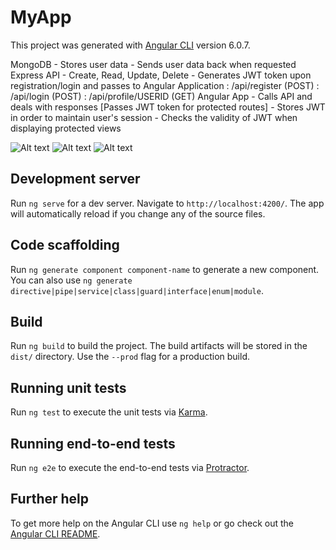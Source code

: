 # MyApp

This project was generated with [Angular CLI](https://github.com/angular/angular-cli) version 6.0.7.

MongoDB 
	- Stores user data
	- Sends user data back when requested
Express API
	 - Create, Read, Update, Delete
	- Generates JWT token upon registration/login and passes to Angular Application
		: /api/register (POST)
		: /api/login (POST)
		: /api/profile/USERID (GET)
Angular App
	- Calls API and deals with responses  [Passes JWT token for protected routes]
	- Stores JWT in order to maintain user's session
	- Checks the validity of JWT when displaying protected views

![Alt text](https://github.com/kponnima/myapp-angular-mean/screenshots/loading.jpg?raw=true "Loading Screen")
![Alt text](https://github.com/kponnima/myapp-angular-mean/screenshots/login.jpg?raw=true "Login Screen")
![Alt text](https://github.com/kponnima/myapp-angular-mean/screenshots/home.jpg?raw=true "Home Screen")

## Development server

Run `ng serve` for a dev server. Navigate to `http://localhost:4200/`. The app will automatically reload if you change any of the source files.

## Code scaffolding

Run `ng generate component component-name` to generate a new component. You can also use `ng generate directive|pipe|service|class|guard|interface|enum|module`.

## Build

Run `ng build` to build the project. The build artifacts will be stored in the `dist/` directory. Use the `--prod` flag for a production build.

## Running unit tests

Run `ng test` to execute the unit tests via [Karma](https://karma-runner.github.io).

## Running end-to-end tests

Run `ng e2e` to execute the end-to-end tests via [Protractor](http://www.protractortest.org/).

## Further help

To get more help on the Angular CLI use `ng help` or go check out the [Angular CLI README](https://github.com/angular/angular-cli/blob/master/README.md).
